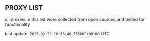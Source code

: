 ## PROXY LIST

all proxies in this list were collected from open sources and tested for functionality

last update: `2025-02-20 16:35:48.755802+00:00` UTC